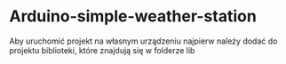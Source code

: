 # Arduino-simple-weather-station
Aby uruchomić projekt na własnym urządzeniu najpierw należy dodać do projektu biblioteki, które znajdują się w folderze lib
